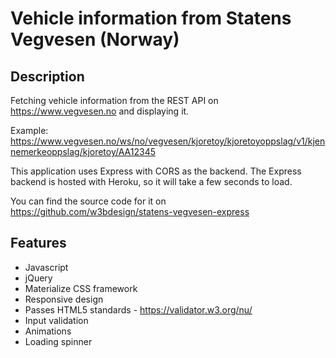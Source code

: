 # Vehicle information from Statens Vegvesen (Norway)

## Description

Fetching vehicle information from the REST API on https://www.vegvesen.no and displaying it.

Example: https://www.vegvesen.no/ws/no/vegvesen/kjoretoy/kjoretoyoppslag/v1/kjennemerkeoppslag/kjoretoy/AA12345

This application uses Express with CORS as the backend. The Express backend is hosted with Heroku, so it will take a few seconds to load.

You can find the source code for it on https://github.com/w3bdesign/statens-vegvesen-express

## Features

- Javascript
- jQuery
- Materialize CSS framework
- Responsive design
- Passes HTML5 standards - https://validator.w3.org/nu/
- Input validation
- Animations
- Loading spinner
